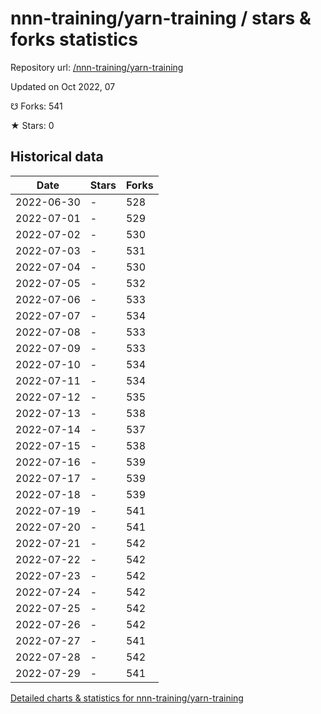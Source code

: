 # nnn-training/yarn-training / stars & forks statistics

Repository url: [/nnn-training/yarn-training](https://github.com/nnn-training/yarn-training)

Updated on Oct 2022, 07

☋ Forks: 541

★ Stars: 0

## Historical data
| Date | Stars | Forks |
|------|-------|-------|
| 2022-06-30 | - | 528 | 
| 2022-07-01 | - | 529 | 
| 2022-07-02 | - | 530 | 
| 2022-07-03 | - | 531 | 
| 2022-07-04 | - | 530 | 
| 2022-07-05 | - | 532 | 
| 2022-07-06 | - | 533 | 
| 2022-07-07 | - | 534 | 
| 2022-07-08 | - | 533 | 
| 2022-07-09 | - | 533 | 
| 2022-07-10 | - | 534 | 
| 2022-07-11 | - | 534 | 
| 2022-07-12 | - | 535 | 
| 2022-07-13 | - | 538 | 
| 2022-07-14 | - | 537 | 
| 2022-07-15 | - | 538 | 
| 2022-07-16 | - | 539 | 
| 2022-07-17 | - | 539 | 
| 2022-07-18 | - | 539 | 
| 2022-07-19 | - | 541 | 
| 2022-07-20 | - | 541 | 
| 2022-07-21 | - | 542 | 
| 2022-07-22 | - | 542 | 
| 2022-07-23 | - | 542 | 
| 2022-07-24 | - | 542 | 
| 2022-07-25 | - | 542 | 
| 2022-07-26 | - | 542 | 
| 2022-07-27 | - | 541 | 
| 2022-07-28 | - | 542 | 
| 2022-07-29 | - | 541 | 


[Detailed charts & statistics for nnn-training/yarn-training](https://reviewgithub.com/rep/nnn-training/yarn-training)
